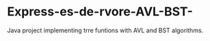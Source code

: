 # Express-es-de-rvore-AVL-BST-
Java project implementing trre funtions with AVL and BST algorithms.
